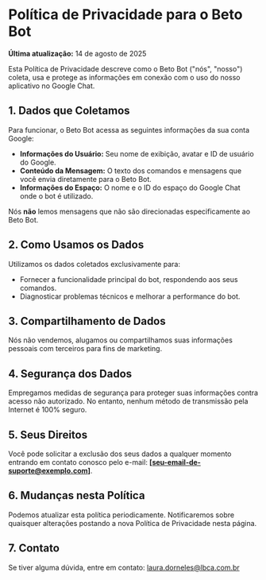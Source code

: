 # Política de Privacidade para o Beto Bot

**Última atualização:** 14 de agosto de 2025

Esta Política de Privacidade descreve como o Beto Bot ("nós", "nosso") coleta, usa e protege as informações em conexão com o uso do nosso aplicativo no Google Chat.

## 1. Dados que Coletamos

Para funcionar, o Beto Bot acessa as seguintes informações da sua conta Google:
- **Informações do Usuário:** Seu nome de exibição, avatar e ID de usuário do Google.
- **Conteúdo da Mensagem:** O texto dos comandos e mensagens que você envia diretamente para o Beto Bot.
- **Informações do Espaço:** O nome e o ID do espaço do Google Chat onde o bot é utilizado.

Nós **não** lemos mensagens que não são direcionadas especificamente ao Beto Bot.

## 2. Como Usamos os Dados

Utilizamos os dados coletados exclusivamente para:
- Fornecer a funcionalidade principal do bot, respondendo aos seus comandos.
- Diagnosticar problemas técnicos e melhorar a performance do bot.

## 3. Compartilhamento de Dados

Nós não vendemos, alugamos ou compartilhamos suas informações pessoais com terceiros para fins de marketing.

## 4. Segurança dos Dados

Empregamos medidas de segurança para proteger suas informações contra acesso não autorizado. No entanto, nenhum método de transmissão pela Internet é 100% seguro.

## 5. Seus Direitos

Você pode solicitar a exclusão dos seus dados a qualquer momento entrando em contato conosco pelo e-mail: **[seu-email-de-suporte@exemplo.com]**.

## 6. Mudanças nesta Política

Podemos atualizar esta política periodicamente. Notificaremos sobre quaisquer alterações postando a nova Política de Privacidade nesta página.

## 7. Contato

Se tiver alguma dúvida, entre em contato: laura.dorneles@lbca.com.br
